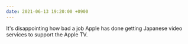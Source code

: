 ```yaml
---
date: 2021-06-13 19:20:00 +0900
---
```


It's disappointing how bad a job Apple has done getting Japanese video services to support the Apple TV.
